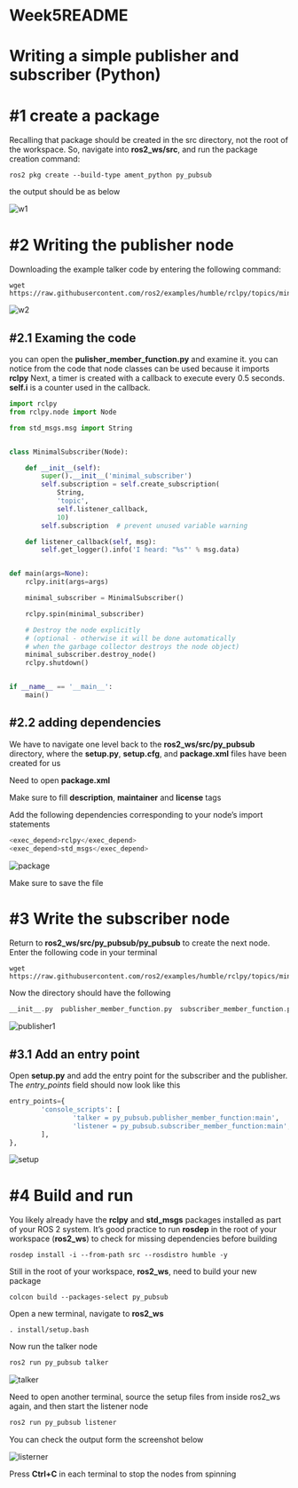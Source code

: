 # Week5README

# Writing a simple publisher and subscriber (Python)

# #1 create a package

Recalling  that package should be created in the src directory, not the root of the workspace. So, navigate into **ros2_ws/src**, and run the package creation command:

```pyhton
ros2 pkg create --build-type ament_python py_pubsub
```

the output should be as below

![w1](https://user-images.githubusercontent.com/90182787/192686880-9b5e519f-d2ff-4851-8e0c-2edd49f9fd9d.jpg)

# #2 Writing the publisher node

Downloading the example talker code by entering the following command:

```pyhton
wget https://raw.githubusercontent.com/ros2/examples/humble/rclpy/topics/minimal_publisher/examples_rclpy_minimal_publisher/publisher_member_function.py
```

![w2](https://user-images.githubusercontent.com/90182787/192687253-f1f91eee-f50f-4bf5-b8d0-d2718e586ecb.jpg)

## #2.1 Examing the code

you can open the **pulisher_member_function.py** and examine it. you can notice from the code that node classes can be used because it imports **rclpy**
Next, a timer is created with a callback to execute every 0.5 seconds. **self.i** is a counter used in the callback.

```python
import rclpy
from rclpy.node import Node

from std_msgs.msg import String


class MinimalSubscriber(Node):

    def __init__(self):
        super().__init__('minimal_subscriber')
        self.subscription = self.create_subscription(
            String,
            'topic',
            self.listener_callback,
            10)
        self.subscription  # prevent unused variable warning

    def listener_callback(self, msg):
        self.get_logger().info('I heard: "%s"' % msg.data)


def main(args=None):
    rclpy.init(args=args)

    minimal_subscriber = MinimalSubscriber()

    rclpy.spin(minimal_subscriber)

    # Destroy the node explicitly
    # (optional - otherwise it will be done automatically
    # when the garbage collector destroys the node object)
    minimal_subscriber.destroy_node()
    rclpy.shutdown()


if __name__ == '__main__':
    main()
```

## #2.2 adding dependencies

We have to navigate one level back to the **ros2_ws/src/py_pubsub** directory, where the **setup.py**, **setup.cfg**, and **package.xml** files have been created for us

Need to open **package.xml**

Make sure to fill **description**, **maintainer** and **license** tags

Add the following dependencies corresponding to your node’s import statements

```python
<exec_depend>rclpy</exec_depend>
<exec_depend>std_msgs</exec_depend>
```

![package](https://user-images.githubusercontent.com/90182787/192692561-d97d3ff0-6aa7-40bf-94b3-6ef777f0018b.jpg)

Make sure to save the file

# #3 Write the subscriber node

Return to **ros2_ws/src/py_pubsub/py_pubsub** to create the next node. Enter the following code in your terminal

```pyhton
wget https://raw.githubusercontent.com/ros2/examples/humble/rclpy/topics/minimal_subscriber/examples_rclpy_minimal_subscriber/subscriber_member_function.py
```
Now the directory should have the following

```c++
__init__.py  publisher_member_function.py  subscriber_member_function.py
```

![publisher1](https://user-images.githubusercontent.com/90182787/192693717-777cc400-d275-4af5-b2ae-bd720b7b5df5.jpg)

## #3.1 Add an entry point

Open **setup.py** and add the entry point for the subscriber and the publisher. The *entry_points* field should now look like this

```python
entry_points={
        'console_scripts': [
                'talker = py_pubsub.publisher_member_function:main',
                'listener = py_pubsub.subscriber_member_function:main',
        ],
},
```

![setup](https://user-images.githubusercontent.com/90182787/192694272-df8d695b-fe93-4b05-bd61-b59eaeca2da5.jpg)

# #4 Build and run

You likely already have the **rclpy** and **std_msgs** packages installed as part of your ROS 2 system. It’s good practice to run **rosdep** in the root of your workspace (**ros2_ws**) to check for missing dependencies before building

```pyhton
rosdep install -i --from-path src --rosdistro humble -y
```

Still in the root of your workspace, **ros2_ws**, need to build your new package

```pyhton
colcon build --packages-select py_pubsub
```

Open a new terminal, navigate to **ros2_ws**

```pyhton
. install/setup.bash
```

Now run the talker node

```python
ros2 run py_pubsub talker
```

![talker](https://user-images.githubusercontent.com/90182787/192695030-73b773ee-66b8-43be-9d69-089ed05ec30b.jpg)

Need to open another terminal, source the setup files from inside ros2_ws again, and then start the listener node

```python
ros2 run py_pubsub listener
```

You can check the output form the screenshot below

![listerner](https://user-images.githubusercontent.com/90182787/192695599-239edbd8-87f6-4d3f-90fc-21b22b2e8d78.jpg)

Press **Ctrl+C** in each terminal to stop the nodes from spinning
